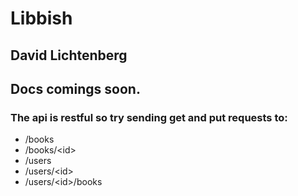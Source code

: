 Libbish
=======

## David Lichtenberg

## Docs comings soon.
### The api is restful so try sending get and put requests to:
* /books
* /books/\<id\>
* /users
* /users/\<id\>
* /users/\<id\>/books

